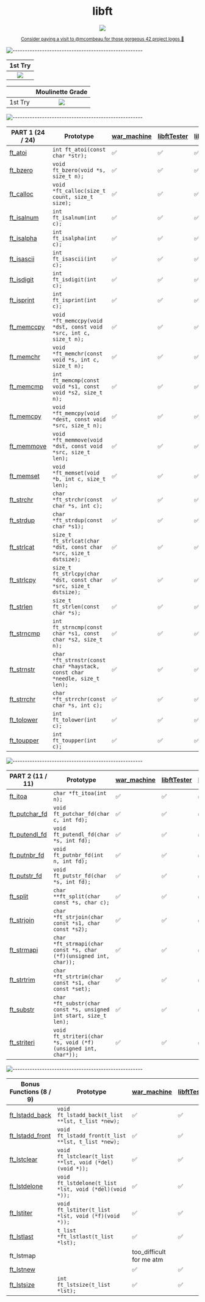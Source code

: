 <h1 align="center">libft</h1>

<p align="center">
  <img src="https://github.com/mcombeau/mcombeau/blob/main/42_badges/libfte.png" />
</p>

<div style="text-align: center;">
  <small>
    <a href="https://github.com/mcombeau">Consider paying a visit to @mcombeau for those gorgeous 42 project logos 🤌</a>
  </small>
</div>

![-----------------------------------------------------](https://raw.githubusercontent.com/andreasbm/readme/master/assets/lines/rainbow.png)

| 1st Try |
| :---: |
| <img src="img_src/122.jpeg" /> |


|  | Moulinette Grade |
| :---: | :---: |
| 1st Try | <img src="img_src/moulinette.jpeg" /> | 

![-----------------------------------------------------](https://raw.githubusercontent.com/andreasbm/readme/master/assets/lines/rainbow.png)


| PART 1 (24 / 24) | Prototype        | [war_machine](https://github.com/0x050f/libft-war-machine) | [libftTester](https://github.com/Tripouille/libftTester) | [libft_tester](https://github.com/alelievr/libft-unit-test) | Test fsoares | 
|------------------|---------------------|---------|---------|----------|--------|
| [ft_atoi](ft_atoi.c) | `int ft_atoi(const char *str);` | ✅ | ✅ | ✅ | ✅ |
| [ft_bzero](ft_bzero.c) | `void ft_bzero(void *s, size_t n);` | ✅ | ✅ | ✅ | ✅ |
| [ft_calloc](ft_calloc.c) | `void *ft_calloc(size_t count, size_t size);` | ✅ | ✅ | ✅ | ✅ |
| [ft_isalnum](ft_isalnum.c) | `int ft_isalnum(int c);` | ✅ | ✅ | ✅ | ✅ |
| [ft_isalpha](ft_isalpha.c) | `int ft_isalpha(int c);` | ✅ | ✅ | ✅ | ✅ |
| [ft_isascii](ft_isascii.c) | `int ft_isascii(int c);` | ✅ | ✅ | ✅ | ✅ |
| [ft_isdigit](ft_isdigit.c) | `int ft_isdigit(int c);` | ✅ | ✅ | ✅ | ✅ |
| [ft_isprint](ft_isprint.c) | `int ft_isprint(int c);` | ✅ | ✅ | ✅ | ✅ |
| [ft_memccpy](ft_memccpy.c) | `void *ft_memccpy(void *dst, const void *src, int c, size_t n);` | ✅ | ✅ | ✅ | ✅ |
| [ft_memchr](ft_memchr.c) | `void *ft_memchr(const void *s, int c, size_t n);` | ✅ | ✅ | ✅ | ✅ |
| [ft_memcmp](ft_memcmp.c) | `int ft_memcmp(const void *s1, const void *s2, size_t n);` | ✅ | ✅ | ✅ | ✅ |
| [ft_memcpy](ft_memcpy.c) | `void *ft_memcpy(void *dest, const void *src, size_t n);` | ✅ | ✅ | ✅ | ✅ |
| [ft_memmove](ft_memmove.c) | `void *ft_memmove(void *dst, const void *src, size_t len);` | ✅ | ✅ | ✅ | ✅ |
| [ft_memset](ft_memset.c) | `void *ft_memset(void *b, int c, size_t len);` | ✅ | ✅ | ✅ | ✅ |
| [ft_strchr](ft_strchr.c) | `char *ft_strchr(const char *s, int c);` | ✅ | ✅ | ✅ | ✅ |
| [ft_strdup](ft_strdup.c) | `char *ft_strdup(const char *s1);` | ✅ | ✅ | ✅ | ✅ |
| [ft_strlcat](ft_strlcat.c) | `size_t ft_strlcat(char *dst, const char *src, size_t dstsize);` | ✅ | ✅ | ✅ | ✅ |
| [ft_strlcpy](ft_strlcpy.c) | `size_t ft_strlcpy(char *dst, const char *src, size_t dstsize);` | ✅ | ✅ | ✅ | ✅ |
| [ft_strlen](ft_strlen.c) | `size_t ft_strlen(const char *s);` | ✅ | ✅ | ✅ | ✅ |
| [ft_strncmp](ft_strncmp.c) | `int ft_strncmp(const char *s1, const char *s2, size_t n);` | ✅ | ✅ | ✅ | ✅ |
| [ft_strnstr](ft_strnstr.c) | `char *ft_strnstr(const char *haystack, const char *needle, size_t len);` | ✅ | ✅ | ✅ | ✅ |
| [ft_strrchr](ft_strrchr.c) | `char *ft_strrchr(const char *s, int c);` | ✅ | ✅ | ✅ | ✅ |
| [ft_tolower](ft_tolower.c) | `int ft_tolower(int c);` | ✅ | ✅ | ✅ | ✅ |
| [ft_toupper](ft_toupper.c) | `int ft_toupper(int c);` | ✅ | ✅ | ✅ | ✅ |



![-----------------------------------------------------](https://raw.githubusercontent.com/andreasbm/readme/master/assets/lines/rainbow.png)


| PART 2 (11 / 11)    | Prototype        | [war_machine](https://github.com/0x050f/libft-war-machine) | [libftTester](https://github.com/Tripouille/libftTester) | [libft_tester](https://github.com/alelievr/libft-unit-test) | Test fsoares | 
|------------------|---------------------|---------|---------|----------|--------|
| [ft_itoa](ft_itoa.c) | `char *ft_itoa(int n);` | ✅ | ✅ | ✅ | ✅ |
| [ft_putchar_fd](ft_putchar_fd.c) | `void ft_putchar_fd(char c, int fd);` | ✅ | ✅ | ✅ | ✅ |
| [ft_putendl_fd](ft_putendl_fd.c) | `void ft_putendl_fd(char *s, int fd);` | ✅ | ✅ | ✅ | ✅ |
| [ft_putnbr_fd](ft_putnbr_fd.c) | `void ft_putnbr_fd(int n, int fd);` | ✅ | ✅ | ✅ | ✅ |
| [ft_putstr_fd](ft_putstr_fd.c) | `void ft_putstr_fd(char *s, int fd);` | ✅ | ✅ | ✅ | ✅ |
| [ft_split](ft_split.c) | `char **ft_split(char const *s, char c);` | ✅ | ✅ | ✅ | ✅ |
| [ft_strjoin](ft_strjoin.c) | `char *ft_strjoin(char const *s1, char const *s2);` | ✅ | ✅ | ✅ | ✅ |
| [ft_strmapi](ft_strmapi.c) | `char *ft_strmapi(char const *s, char (*f)(unsigned int, char));` | ✅ | ✅ | ✅ | ✅ |
| [ft_strtrim](ft_strtrim.c) | `char *ft_strtrim(char const *s1, char const *set);` | ✅ | ✅ | ✅ | ✅ |
| [ft_substr](ft_substr.c) | `char *ft_substr(char const *s, unsigned int start, size_t len);` | ✅ | ✅ | ✅ | ✅ |
| [ft_striteri](ft_striteri.c) | `void ft_striteri(char *s, void (*f)(unsigned int, char*));` | ✅ | ✅ | ✅ | ✅ |



![-----------------------------------------------------](https://raw.githubusercontent.com/andreasbm/readme/master/assets/lines/rainbow.png)


| Bonus Functions (8 / 9)    | Prototype        | [war_machine](https://github.com/0x050f/libft-war-machine) | [libftTester](https://github.com/Tripouille/libftTester) | [libft_tester](https://github.com/alelievr/libft-unit-test) | Test fsoares | 
|------------------|---------------------|---------|---------|----------|--------|
| [ft_lstadd_back](ft_lstadd_back_bonus.c) | `void	ft_lstadd_back(t_list **lst, t_list *new);` | ✅ | ✅ | ✅ | ✅ |
| [ft_lstadd_front](ft_lstadd_front_bonus.c) | `void	ft_lstadd_front(t_list **lst, t_list *new);` | ✅ | ✅ | ✅ | ✅ |
| [ft_lstclear](ft_lstclear_bonus.c) | `void	ft_lstclear(t_list **lst, void (*del)(void *));` | ✅ | ✅ | ✅ | ✅ |
| [ft_lstdelone](ft_lstdelone_bonus.c) | `void	ft_lstdelone(t_list *lst, void (*del)(void *));` | ✅ | ✅ | ✅ | ✅ |
| [ft_lstiter](ft_lstiter_bonus.c) | `void	ft_lstiter(t_list *lst, void (*f)(void *));`| ✅ | ✅ | ✅ | ✅ |
| [ft_lstlast](ft_lstlast_bonus.c) | `t_list	*ft_lstlast(t_list *lst);` | ✅ | ✅ | ✅ | ✅ |
| ft_lstmap | | too_difficult for me atm |
| [ft_lstnew](ft_lstnew_bonus.c) | | ✅ | ✅ | ✅ | ✅ |
| [ft_lstsize](ft_lstsize_bonus.c) | `int	ft_lstsize(t_list *lst);` | ✅ | ✅ | ✅ | ✅ |
